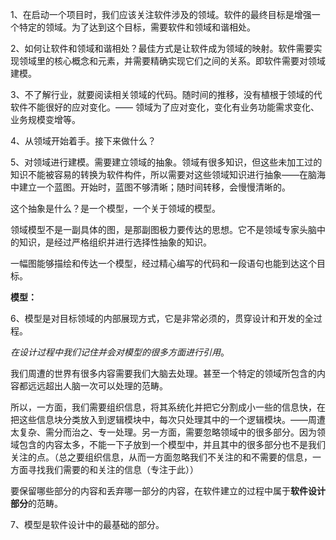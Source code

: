 1、在启动一个项目时，我们应该关注软件涉及的领域。软件的最终目标是增强一个特定的领域。为了达到这个目标，需要软件和领域和谐相处。

2、如何让软件和领域和谐相处？最佳方式是让软件成为领域的映射。软件需要实现领域里的核心概念和元素，并需要精确实现它们之间的关系。即软件需要对领域建模。

3、不了解行业，就要阅读相关领域的代码。随时间的推移，没有植根于领域的代软件不能很好的应对变化。—— 领域为了应对变化，变化有业务功能需求变化、业务规模变增等。

4、从领域开始着手。接下来做什么？

5、对领域进行建模。需要建立领域的抽象。领域有很多知识，但这些未加工过的知识不能被容易的转换为软件构件，所以需要对这些领域知识进行抽象——在脑海中建立一个蓝图。开始时，蓝图不够清晰；随时间转移，会慢慢清晰的。

这个抽象是什么？是一个模型，一个关于领域的模型。

领域模型不是一副具体的图，是那副图极力要传达的思想。它不是领域专家头脑中的知识，是经过严格组织并进行选择性抽象的知识。

一幅图能够描绘和传达一个模型，经过精心编写的代码和一段语句也能到达这个目标。

**模型：**

6、模型是对目标领域的内部展现方式，它是非常必须的，贯穿设计和开发的全过程。

_在设计过程中我们记住并会对模型的很多方面进行引用_。

我们周遭的世界有很多内容需要我们大脑去处理。甚至一个特定的领域所包含的内容都远远超出人脑一次可以处理的范畴。

所以，一方面，我们需要组织信息，将其系统化并把它分割成小一些的信息快，在把这些信息块分类放入到逻辑模块中，每次只处理其中的一个逻辑模块。——周遭太复杂、需分而治之、专一处理。另一方面，需要忽略领域中的很多部分。因为领域包含的内容太多，不能一下子放到一个模型中，并且其中的很多部分也不是我们关注的点。（总之要组织信息，从而一方面忽略我们不关注的和不需要的信息，一方面寻找我们需要的和关注的信息（专注于此））

要保留哪些部分的内容和丢弃哪一部分的内容，在软件建立的过程中属于**软件设计部分**的范畴。

7、模型是软件设计中的最基础的部分。

